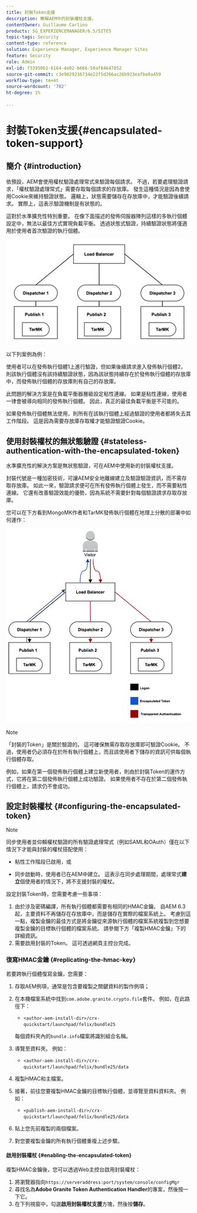 ```yaml
---
title: 封裝Token支援
description: 瞭解AEM中的封裝權杖支援。
contentOwner: Guillaume Carlino
products: SG_EXPERIENCEMANAGER/6.5/SITES
topic-tags: Security
content-type: reference
solution: Experience Manager, Experience Manager Sites
feature: Security
role: Admin
exl-id: f33950b1-6164-4e02-b666-50af84647852
source-git-commit: c3e9029236734e22f5d266ac26b923eafbe0a459
workflow-type: tm+mt
source-wordcount: '782'
ht-degree: 1%

---
```


# 封裝Token支援{#encapsulated-token-support}

## 簡介 {#introduction}

依預設，AEM會使用權杖驗證處理常式來驗證每個請求。 不過，若要處理驗證請求，「權杖驗證處理常式」需要存取每個請求的存放庫。 發生這種情況是因為會使用Cookie來維持驗證狀態。 邏輯上，狀態需要儲存在存放庫中，才能驗證後續請求。 實際上，這表示驗證機制是有狀態的。

這對於水準擴充性特別重要。 在像下面描述的發佈伺服器陣列這樣的多執行個體設定中，無法以最佳方式實現負載平衡。 透過狀態式驗證，持續驗證狀態將僅適用於使用者首次驗證的執行個體。

![chlimage_1-33](assets/chlimage_1-33a.png)

以下列案例為例：

使用者可以在發佈執行個體1上進行驗證，但如果後續請求進入發佈執行個體2，則該執行個體沒有該持續驗證狀態，因為該狀態持續存在於發佈執行個體的存放庫中，而發佈執行個體的存放庫則有自己的存放庫。

此問題的解決方案是在負載平衡器層級設定粘性連線。 如果是粘性連線，使用者一律會被導向相同的發佈執行個體。 因此，真正的最佳負載平衡是不可能的。

如果發佈執行個體無法使用，則所有在該執行個體上經過驗證的使用者都將失去其工作階段。 這是因為需要存放庫存取權才能驗證驗證Cookie。

## 使用封裝權杖的無狀態驗證 {#stateless-authentication-with-the-encapsulated-token}

水準擴充性的解決方案是無狀態驗證，可在AEM中使用新的封裝權杖支援。

封裝代號是一種加密技術，可讓AEM安全地離線建立及驗證驗證資訊，而不需存取存放庫。 如此一來，驗證請求便可在所有發佈執行個體上發生，而不需要粘性連線。 它還有改善驗證效能的優勢，因為系統不需要針對每個驗證請求存取存放庫。

您可以在下方看到MongoMK作者和TarMK發佈執行個體在地理上分散的部署中如何運作：

![chlimage_1-34](assets/chlimage_1-34a.png)

>[!NOTE]
>
>「封裝的Token」是關於驗證的。 這可確保無需存取存放庫即可驗證Cookie。 不過，使用者仍必須存在於所有執行個體上，而且該使用者下儲存的資訊可供每個執行個體存取。
>
>例如，如果在第一個發佈執行個體上建立新使用者，則由於封裝Token的運作方式，它將在第二個發佈執行個體上成功驗證。 如果使用者不存在於第二個發佈執行個體上，請求仍不會成功。
>

## 設定封裝權杖 {#configuring-the-encapsulated-token}

>[!NOTE]
>同步使用者並仰賴權杖驗證的所有驗證處理常式（例如SAML和OAuth）僅在以下情況下才能與封裝的權杖搭配使用：
>
>* 粘性工作階段已啟用，或
>
>* 同步啟動時，使用者已在AEM中建立。 這表示在同步處理期間，處理常式&#x200B;**建立**&#x200B;個使用者的情況下，將不支援封裝的權杖。

設定封裝Token時，您需要考慮一些事項：

1. 由於涉及密碼編譯，所有執行個體都需要有相同的HMAC金鑰。 自AEM 6.3起，主要資料不再儲存在存放庫中，而是儲存在實際的檔案系統上。 考慮到這一點，複製金鑰的最佳方式是將金鑰從來源執行個體的檔案系統複製到您想要複製金鑰的目標執行個體的檔案系統。 請參閱下方「複製HMAC金鑰」下的詳細資訊。
1. 需要啟用封裝的Token。 這可透過網頁主控台完成。

### 復寫HMAC金鑰 {#replicating-the-hmac-key}

若要跨執行個體復寫金鑰，您需要：

1. 存取AEM例項，通常是包含要複製之關鍵資料的製作例項；
1. 在本機檔案系統中找到`com.adobe.granite.crypto.file`套件。 例如，在此路徑下：

   * `<author-aem-install-dir>/crx-quickstart/launchpad/felix/bundle25`

   每個資料夾內的`bundle.info`檔案將識別組合名稱。

1. 導覽至資料夾。 例如：

   * `<author-aem-install-dir>/crx-quickstart/launchpad/felix/bundle25/data`

1. 複製HMAC和主檔案。
1. 接著，前往您要複製HMAC金鑰的目標執行個體，並導覽至資料資料夾。 例如：

   * `<publish-aem-install-dir>/crx-quickstart/launchpad/felix/bundle25/data`

1. 貼上您先前複製的兩個檔案。

1. 對您要複製金鑰的所有執行個體重複上述步驟。

#### 啟用封裝權杖 {#enabling-the-encapsulated-token}

複製HMAC金鑰後，您可以透過Web主控台啟用封裝權杖：

1. 將瀏覽器指向`https://serveraddress:port/system/console/configMgr`
1. 尋找名為&#x200B;**Adobe Granite Token Authentication Handler**&#x200B;的專案，然後按一下它。
1. 在下列視窗中，勾選&#x200B;**啟用封裝權杖支援**&#x200B;方塊，然後按&#x200B;**儲存**。

